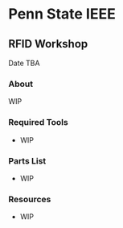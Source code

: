 # Penn State IEEE
## RFID Workshop
Date TBA

### About 
WIP

### Required Tools
- WIP

### Parts List
- WIP

### Resources
- WIP
